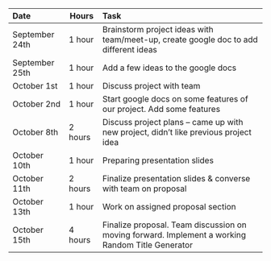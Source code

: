 | Date | Hours | Task |
|:-----|-------|:-----|
| September 24th | 1 hour |	Brainstorm project ideas with team/meet-up, create google doc to add different ideas |
| September 25th | 1 hour |	Add a few ideas to the google docs |
| October 1st | 1 hour | Discuss project with team |
| October 2nd | 1 hour | Start google docs on some features of our project. Add some features	|
| October 8th |	2 hours | Discuss project plans – came up with new project, didn’t like previous project idea	|
| October 10th | 1 hour |	Preparing presentation slides	|
| October 11th | 2 hours |	Finalize presentation slides & converse with team on proposal |
| October 13th | 1 hour |	Work on assigned proposal section	|
| October 15th | 4 hours | Finalize proposal. Team discussion on moving forward. Implement a working Random Title Generator |
